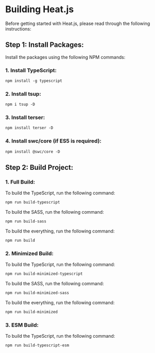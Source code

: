 # Building Heat.js

Before getting started with Heat.js, please read through the following instructions:


## Step 1: Install Packages:

Install the packages using the following NPM commands:

### 1. Install TypeScript:

```markdown
npm install -g typescript
```

### 2. Install tsup:

```markdown
npm i tsup -D
```

### 3. Install terser:

```markdown
npm install terser -D
```

### 4. Install swc/core (if ES5 is required):

```markdown
npm install @swc/core -D
```


## Step 2: Build Project:

### 1. Full Build:

To build the TypeScript, run the following command:

```markdown
npm run build-typescript
```

To build the SASS, run the following command:

```markdown
npm run build-sass
```

To build the everything, run the following command:

```markdown
npm run build
```

### 2. Minimized Build:

To build the TypeScript, run the following command:

```markdown
npm run build-minimized-typescript
```

To build the SASS, run the following command:

```markdown
npm run build-minimized-sass
```

To build the everything, run the following command:

```markdown
npm run build-minimized
```

### 3. ESM Build:

To build the TypeScript, run the following command:

```markdown
npm run build-typescript-esm
```